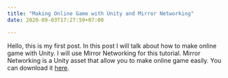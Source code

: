 ```yaml
---
title: "Making Online Game with Unity and Mirror Networking"
date: 2020-09-03T17:27:59+07:00

---
```


Hello, this is my first post. In this post I will talk about how to make online game with Unity. I will use Mirror Networking for this tutorial. Mirror Networking is a Unity asset that allow you to make online game easily. You can download it [here](https://assetstore.unity.com/packages/tools/network/mirror-129321).

